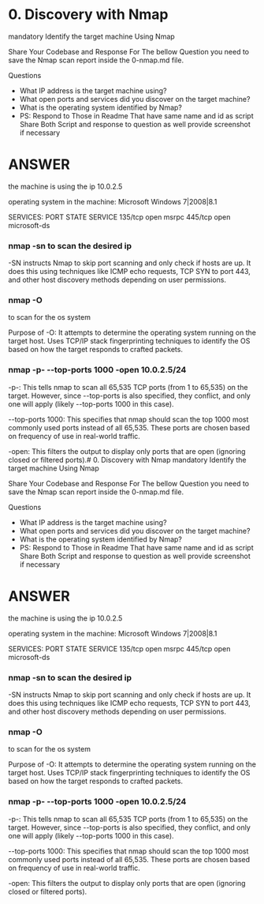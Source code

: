 # 0. Discovery with Nmap
mandatory
Identify the target machine Using Nmap

Share Your Codebase and Response For The bellow Question you need to save the Nmap scan report inside the 0-nmap.md file.

Questions

- What IP address is the target machine using?
- What open ports and services did you discover on the target machine?
- What is the operating system identified by Nmap?
- PS: Respond to Those in Readme That have same name and id as script Share Both Script and response to question as well provide screenshot if necessary

# ANSWER
the machine is using the ip 10.0.2.5 

operating system in the machine: Microsoft Windows 7|2008|8.1

SERVICES:
PORT    STATE SERVICE
135/tcp open  msrpc
445/tcp open  microsoft-ds

### nmap -sn  to scan the desired ip 
-SN instructs Nmap to skip port scanning and only check if hosts are up. It does this using techniques like ICMP echo requests, TCP SYN to port 443, and other host discovery methods depending on user permissions.

### nmap -O 
to scan for the os system 

Purpose of -O:
It attempts to determine the operating system running on the target host.
Uses TCP/IP stack fingerprinting techniques to identify the OS based on how the target responds to crafted packets.


### nmap -p- --top-ports 1000 -open 10.0.2.5/24

-p-: This tells nmap to scan all 65,535 TCP ports (from 1 to 65,535) on the target. However, since --top-ports is also specified, they conflict, and only one will apply (likely --top-ports 1000 in this case).

--top-ports 1000: This specifies that nmap should scan the top 1000 most commonly used ports instead of all 65,535. These ports are chosen based on frequency of use in real-world traffic.

-open: This filters the output to display only ports that are open (ignoring closed or filtered ports).# 0. Discovery with Nmap
mandatory
Identify the target machine Using Nmap

Share Your Codebase and Response For The bellow Question you need to save the Nmap scan report inside the 0-nmap.md file.

Questions

- What IP address is the target machine using?
- What open ports and services did you discover on the target machine?
- What is the operating system identified by Nmap?
- PS: Respond to Those in Readme That have same name and id as script Share Both Script and response to question as well provide screenshot if necessary

# ANSWER
the machine is using the ip 10.0.2.5 

operating system in the machine: Microsoft Windows 7|2008|8.1

SERVICES:
PORT    STATE SERVICE
135/tcp open  msrpc
445/tcp open  microsoft-ds

### nmap -sn  to scan the desired ip 
-SN instructs Nmap to skip port scanning and only check if hosts are up. It does this using techniques like ICMP echo requests, TCP SYN to port 443, and other host discovery methods depending on user permissions.

### nmap -O 
to scan for the os system 

Purpose of -O:
It attempts to determine the operating system running on the target host.
Uses TCP/IP stack fingerprinting techniques to identify the OS based on how the target responds to crafted packets.


### nmap -p- --top-ports 1000 -open 10.0.2.5/24

-p-: This tells nmap to scan all 65,535 TCP ports (from 1 to 65,535) on the target. However, since --top-ports is also specified, they conflict, and only one will apply (likely --top-ports 1000 in this case).

--top-ports 1000: This specifies that nmap should scan the top 1000 most commonly used ports instead of all 65,535. These ports are chosen based on frequency of use in real-world traffic.

-open: This filters the output to display only ports that are open (ignoring closed or filtered ports).
